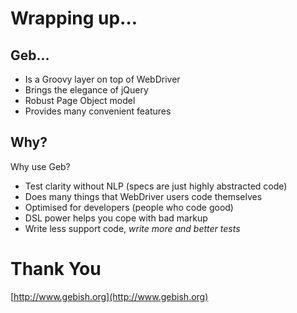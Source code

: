 # Wrapping up…

## Geb…

* Is a Groovy layer on top of WebDriver
* Brings the elegance of jQuery
* Robust Page Object model
* Provides many convenient features

## Why?

Why use Geb?

* Test clarity without NLP (specs are just highly abstracted code)
* Does many things that WebDriver users code themselves
* Optimised for developers (people who code good)
* DSL power helps you cope with bad markup
* Write less support code, *write more and better tests*

# Thank You

[http://www.gebish.org](http://www.gebish.org)